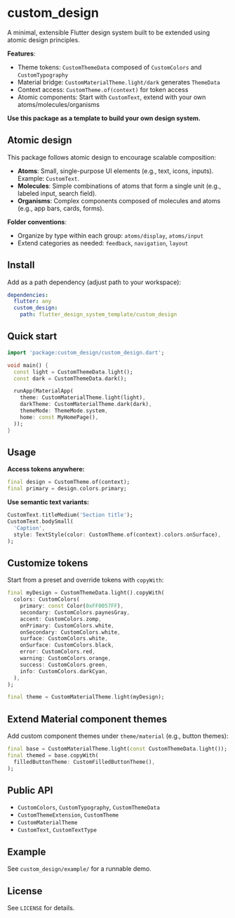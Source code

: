 # custom_design

A minimal, extensible Flutter design system built to be extended using atomic
design principles.

**Features**:

- Theme tokens: `CustomThemeData` composed of `CustomColors` and
  `CustomTypography`
- Material bridge: `CustomMaterialTheme.light/dark` generates `ThemeData`
- Context access: `CustomTheme.of(context)` for token access
- Atomic components: Start with `CustomText`, extend with your own
  atoms/molecules/organisms

**Use this package as a template to build your own design system.**

## Atomic design

This package follows atomic design to encourage scalable composition:

- **Atoms**: Small, single-purpose UI elements (e.g., text, icons, inputs).
  Example: `CustomText`.
- **Molecules**: Simple combinations of atoms that form a single unit (e.g.,
  labeled input, search field).
- **Organisms**: Complex components composed of molecules and atoms (e.g., app
  bars, cards, forms).

**Folder conventions**:

- Organize by type within each group: `atoms/display`, `atoms/input`
- Extend categories as needed: `feedback`, `navigation`, `layout`

## Install

Add as a path dependency (adjust path to your workspace):

```yaml
dependencies:
  flutter: any
  custom_design:
    path: flutter_design_system_template/custom_design
```

## Quick start

```dart
import 'package:custom_design/custom_design.dart';

void main() {
  const light = CustomThemeData.light();
  const dark = CustomThemeData.dark();

  runApp(MaterialApp(
    theme: CustomMaterialTheme.light(light),
    darkTheme: CustomMaterialTheme.dark(dark),
    themeMode: ThemeMode.system,
    home: const MyHomePage(),
  ));
}
```

## Usage

**Access tokens anywhere:**

```dart
final design = CustomTheme.of(context);
final primary = design.colors.primary;
```

**Use semantic text variants:**

```dart
CustomText.titleMedium('Section title');
CustomText.bodySmall(
  'Caption',
  style: TextStyle(color: CustomTheme.of(context).colors.onSurface),
);
```

## Customize tokens

Start from a preset and override tokens with `copyWith`:

```dart
final myDesign = CustomThemeData.light().copyWith(
  colors: CustomColors(
    primary: const Color(0xFF0057FF),
    secondary: CustomColors.paynesGray,
    accent: CustomColors.zomp,
    onPrimary: CustomColors.white,
    onSecondary: CustomColors.white,
    surface: CustomColors.white,
    onSurface: CustomColors.black,
    error: CustomColors.red,
    warning: CustomColors.orange,
    success: CustomColors.green,
    info: CustomColors.darkCyan,
  ),
);

final theme = CustomMaterialTheme.light(myDesign);
```

## Extend Material component themes

Add custom component themes under `theme/material` (e.g., button themes):

```dart
final base = CustomMaterialTheme.light(const CustomThemeData.light());
final themed = base.copyWith(
  filledButtonTheme: CustomFilledButtonTheme(),
);
```

## Public API

- `CustomColors`, `CustomTypography`, `CustomThemeData`
- `CustomThemeExtension`, `CustomTheme`
- `CustomMaterialTheme`
- `CustomText`, `CustomTextType`

## Example

See `custom_design/example/` for a runnable demo.

## License

See `LICENSE` for details.
